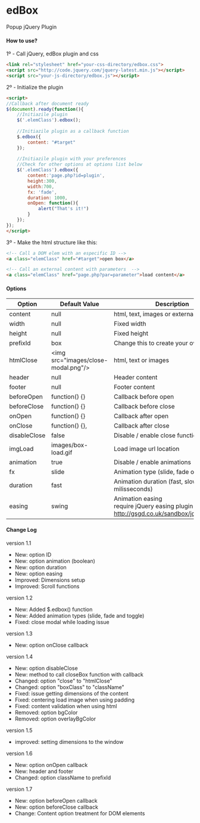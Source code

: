 # edBox
Popup jQuery Plugin

#### How to use?
1º - Call jQuery, edBox plugin and css
```html
<link rel="stylesheet" href="your-css-directory/edbox.css">
<script src="http://code.jquery.com/jquery-latest.min.js"></script>
<script src="your-js-directory/edbox.js"></script>
```
2º - Initialize the plugin
```html
<script>
//Callback after document ready
$(document).ready(function(){
	//Initiazile plugin
	$('.elemClass').edbox();
	
	//Initiazile plugin as a callback function
	$.edbox({
		content: "#target"
	});
	
	//Initiazile plugin with your preferences
	//Check for other options at options list below
	$('.elemClass').edbox({
		content:'page.php?id=plugin',
		height:300,
		width:700,
		fx: 'fade',
		duration: 1000,
		onOpen: function(){
			alert("That's it!")
		}
	});
});
</script>
```
3º - Make the html structure like this:
```html
<!-- Call a DOM elem with an especific ID -->
<a class="elemClass" href="#target">open box</a>

<!-- Call an external content with parameters  -->
<a class="elemClass" href="page.php?par=parameter">load content</a>
```

#### Options
Option | Default Value | Description
--- | --- | ---
content | null | html, text, images or external pages
width | null | Fixed width
height | null | Fixed height
prefixId | box | Change this to create your own skin
htmlClose | &lt;img src="images/close-modal.png"/&gt; | html, text or images
header | null | Header content
footer | null | Footer content
beforeOpen | function() {}  | Callback before open
beforeClose | function() {}  | Callback before close
onOpen | function() {} | Callback after open
onClose | function() {}, | Callback after close
disableClose | false | Disable / enable close function
imgLoad | images/box-load.gif | Load image url location
animation | true | Disable / enable animations
fx | slide | Animation type (slide, fade or toggle)
duration | fast | Animation duration (fast, slow or set milisseconds)
easing | swing | Animation easing <br> require jQuery easing plugin - http://gsgd.co.uk/sandbox/jquery/easing/

#### Change Log
version 1.1
* New: option ID
* New: option animation (boolean)
* New: option duration
* New: option easing
* Improved: Dimensions setup
* Improved: Scroll functions

version 1.2
* New: Added $.edbox() function
* New: Added animation types (slide, fade and toggle)
* Fixed: close modal while loading issue

version 1.3
* New: option onClose callback

version 1.4
* New: option disableClose
* New: method to call closeBox function with callback
* Changed: option "close" to "htmlClose"
* Changed: option "boxClass" to "className"
* Fixed: issue getting dimensions of the content
* Fixed: centering load image when using padding
* Fixed: content validation when using html
* Removed: option bgColor
* Removed: option overlayBgColor

version 1.5
* improved: setting dimensions to the window

version 1.6
* New: option onOpen callback
* New: header and footer
* Changed: option className to prefixId

version 1.7
* New: option beforeOpen callback
* New: option beforeClose callback
* Change: Content option treatment for DOM elements
